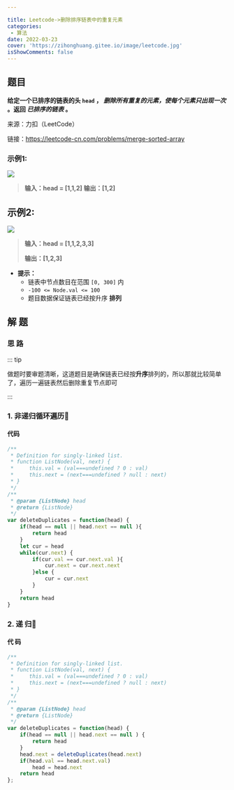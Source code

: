 ```yaml
---

title: Leetcode->删除排序链表中的重复元素
categories: 
 - 算法
date: 2022-03-23
cover: 'https://zihonghuang.gitee.io/image/leetcode.jpg'
isShowComments: false
---
```


## 题目

**给定一个已排序的链表的头 `head` ， *删除所有重复的元素，使每个元素只出现一次* 。返回 *已排序的链表* 。**

来源：力扣（LeetCode）

链接：<https://leetcode-cn.com/problems/merge-sorted-array>

### 示例1:

![](https://assets.leetcode.com/uploads/2021/01/04/list1.jpg)



>**输入：head = [1,1,2]
>输出：[1,2]**



## 示例2:

![](https://assets.leetcode.com/uploads/2021/01/04/list2.jpg)

>**输入：head = [1,1,2,3,3]**
>
>**输出：[1,2,3]**

* **提示：**
  - 链表中节点数目在范围 `[0, 300]` 内
  - `-100 <= Node.val <= 100`
  - 题目数据保证链表已经按升序 **排列**

## 解 题

### 思 路

::: tip

做题时要审题清晰，这道题目是确保链表已经按**升序**排列的，所以那就比较简单了，遍历一遍链表然后删除重复节点即可

:::



### 1. 非递归循环遍历:tada:

#### 代码

```javascript
/**
 * Definition for singly-linked list.
 * function ListNode(val, next) {
 *     this.val = (val===undefined ? 0 : val)
 *     this.next = (next===undefined ? null : next)
 * }
 */
/**
 * @param {ListNode} head
 * @return {ListNode}
 */
var deleteDuplicates = function(head) {
    if(head == null || head.next == null ){
        return head
    }
    let cur = head
    while(cur.next) {
        if(cur.val == cur.next.val ){
            cur.next = cur.next.next
        }else {
            cur = cur.next
        }
    }
    return head
}
```

### 2. 递 归:tada:

#### 代 码

```javascript
/**
 * Definition for singly-linked list.
 * function ListNode(val, next) {
 *     this.val = (val===undefined ? 0 : val)
 *     this.next = (next===undefined ? null : next)
 * }
 */
/**
 * @param {ListNode} head
 * @return {ListNode}
 */
var deleteDuplicates = function(head) {
    if(head == null || head.next == null ) {
        return head 
    }
    head.next = deleteDuplicates(head.next)
    if(head.val == head.next.val)
        head = head.next
    return head
};
```

